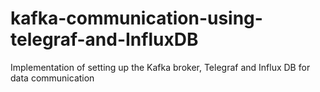 # kafka-communication-using-telegraf-and-InfluxDB
Implementation of setting up the Kafka broker, Telegraf and Influx DB for data communication
